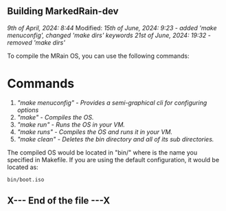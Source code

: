 ## Building MarkedRain-dev

_9th of April, 2024: 8:44_
Modified: _15th of June, 2024: 9:23 - added 'make menuconfig', changed 'make dirs' keywords_
          _21st of June, 2024: 19:32 - removed 'make dirs'_

To compile the MRain OS, you can use the following commands:

# Commands

1. _"make menuconfig" - Provides a semi-graphical cli for configuring options_
2. _"make" - Compiles the OS._
3. _"make run" - Runs the OS in your VM._
4. _"make runs" - Compiles the OS and runs it in your VM._
5. _"make clean" - Deletes the bin directory and all of its sub directories._

The compiled OS would be located in "bin/<name>" where <name> is the name you specified in Makefile. If you are using the default configuration, it would be located as:

    bin/boot.iso

## X--- End of the file ---X